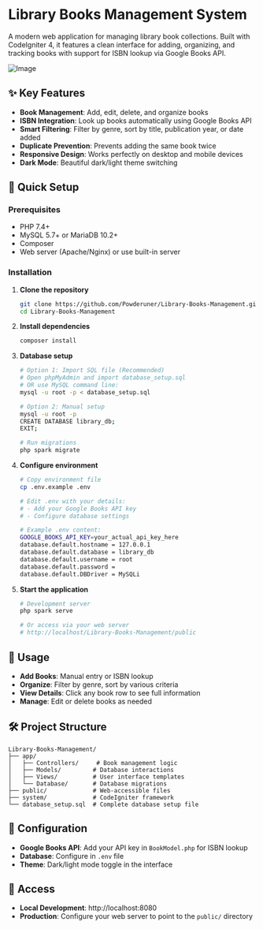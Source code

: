 # Library Books Management System

A modern web application for managing library book collections. Built with CodeIgniter 4, it features a clean interface for adding, organizing, and tracking books with support for ISBN lookup via Google Books API.

![Image](https://github.com/user-attachments/assets/3c05e52b-18f2-4e63-b766-fa196b06bb32)

## ✨ Key Features

- **Book Management**: Add, edit, delete, and organize books
- **ISBN Integration**: Look up books automatically using Google Books API
- **Smart Filtering**: Filter by genre, sort by title, publication year, or date added
- **Duplicate Prevention**: Prevents adding the same book twice
- **Responsive Design**: Works perfectly on desktop and mobile devices
- **Dark Mode**: Beautiful dark/light theme switching

## 🚀 Quick Setup

### Prerequisites
- PHP 7.4+ 
- MySQL 5.7+ or MariaDB 10.2+
- Composer
- Web server (Apache/Nginx) or use built-in server

### Installation

1. **Clone the repository**
   ```bash
   git clone https://github.com/Powderuner/Library-Books-Management.git
   cd Library-Books-Management
   ```

2. **Install dependencies**
   ```bash
   composer install
   ```

3. **Database setup**
   ```bash
   # Option 1: Import SQL file (Recommended)
   # Open phpMyAdmin and import database_setup.sql
   # OR use MySQL command line:
   mysql -u root -p < database_setup.sql
   
   # Option 2: Manual setup
   mysql -u root -p
   CREATE DATABASE library_db;
   EXIT;
   
   # Run migrations
   php spark migrate
   ```

4. **Configure environment**
   ```bash
   # Copy environment file
   cp .env.example .env
   
   # Edit .env with your details:
   # - Add your Google Books API key
   # - Configure database settings
   
   # Example .env content:
   GOOGLE_BOOKS_API_KEY=your_actual_api_key_here
   database.default.hostname = 127.0.0.1
   database.default.database = library_db
   database.default.username = root
   database.default.password = 
   database.default.DBDriver = MySQLi
   ```

5. **Start the application**
   ```bash
   # Development server
   php spark serve
   
   # Or access via your web server
   # http://localhost/Library-Books-Management/public
   ```

## 🎯 Usage

- **Add Books**: Manual entry or ISBN lookup
- **Organize**: Filter by genre, sort by various criteria
- **View Details**: Click any book row to see full information
- **Manage**: Edit or delete books as needed

## 🛠️ Project Structure

```
Library-Books-Management/
├── app/
│   ├── Controllers/     # Book management logic
│   ├── Models/         # Database interactions
│   ├── Views/          # User interface templates
│   └── Database/       # Database migrations
├── public/             # Web-accessible files
├── system/             # CodeIgniter framework
└── database_setup.sql  # Complete database setup file
```

## 🔧 Configuration

- **Google Books API**: Add your API key in `BookModel.php` for ISBN lookup
- **Database**: Configure in `.env` file
- **Theme**: Dark/light mode toggle in the interface

## 📱 Access

- **Local Development**: http://localhost:8080
- **Production**: Configure your web server to point to the `public/` directory


